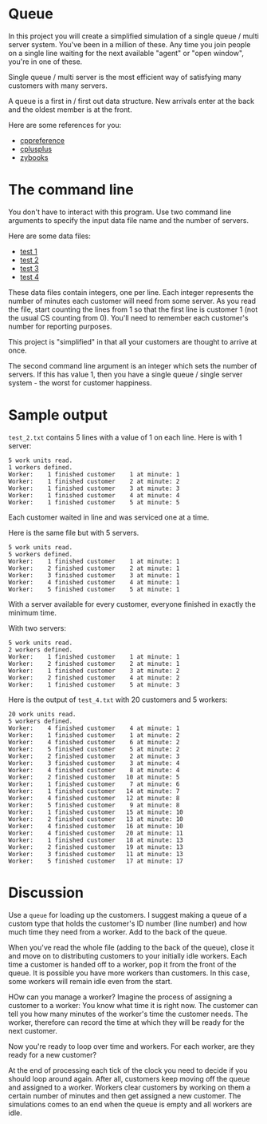 # Queue

In this project you will create a simplified simulation of a single queue / multi server system. You've been in a million of these. Any time you join people on a single line waiting for the next available "agent" or "open window", you're in one of these.

Single queue / multi server is the most efficient way of satisfying many customers with many servers. 

A queue is a first in / first out data structure. New arrivals enter at the back and the oldest member is at the front.

Here are some references for you:

* [cppreference](http://en.cppreference.com/w/cpp/container/queue)
* [cplusplus](http://www.cplusplus.com/reference/queue/queue/)
* [zybooks](https://learn.zybooks.com/zybook/CARTHAGECSC1120KivolowitzSpring2018/chapter/14/section/6)

# The command line

You don't have to interact with this program. Use two command line arguments to specify the input data file name and the number of servers.

Here are some data files:

* [test 1](./queue/test_1.txt)
* [test 2](./queue/test_2.txt)
* [test 3](./queue/test_3.txt)
* [test 4](./queue/test_4.txt)

These data files contain integers, one per line. Each integer represents the number of minutes each customer will need from some server. As you read the file, start counting the lines from 1 so that the first line is customer 1 (not the usual CS counting from 0). You'll need to remember each customer's number for reporting purposes.

This project is "simplified" in that all your customers are thought to arrive at once.

The second command line argument is an integer which sets the number of servers. If this has value 1, then you have a single queue / single server system - the worst for customer happiness.

# Sample output

```test_2.txt``` contains 5 lines with a value of 1 on each line. Here is with 1 server:

```
5 work units read.
1 workers defined.
Worker:    1 finished customer    1 at minute: 1
Worker:    1 finished customer    2 at minute: 2
Worker:    1 finished customer    3 at minute: 3
Worker:    1 finished customer    4 at minute: 4
Worker:    1 finished customer    5 at minute: 5
```

Each customer waited in line and was serviced one at a time.

Here is the same file but with 5 servers.

```
5 work units read.
5 workers defined.
Worker:    1 finished customer    1 at minute: 1
Worker:    2 finished customer    2 at minute: 1
Worker:    3 finished customer    3 at minute: 1
Worker:    4 finished customer    4 at minute: 1
Worker:    5 finished customer    5 at minute: 1
```

With a server available for every customer, everyone finished in exactly the minimum time.

With two servers:

```
5 work units read.
2 workers defined.
Worker:    1 finished customer    1 at minute: 1
Worker:    2 finished customer    2 at minute: 1
Worker:    1 finished customer    3 at minute: 2
Worker:    2 finished customer    4 at minute: 2
Worker:    1 finished customer    5 at minute: 3
```

Here is the output of ```test_4.txt``` with 20 customers and 5 workers:

```
20 work units read.
5 workers defined.
Worker:    4 finished customer    4 at minute: 1
Worker:    1 finished customer    1 at minute: 2
Worker:    4 finished customer    6 at minute: 2
Worker:    5 finished customer    5 at minute: 2
Worker:    2 finished customer    2 at minute: 3
Worker:    3 finished customer    3 at minute: 4
Worker:    4 finished customer    8 at minute: 4
Worker:    2 finished customer   10 at minute: 5
Worker:    1 finished customer    7 at minute: 6
Worker:    1 finished customer   14 at minute: 7
Worker:    4 finished customer   12 at minute: 8
Worker:    5 finished customer    9 at minute: 8
Worker:    1 finished customer   15 at minute: 10
Worker:    2 finished customer   13 at minute: 10
Worker:    4 finished customer   16 at minute: 10
Worker:    4 finished customer   20 at minute: 11
Worker:    1 finished customer   18 at minute: 13
Worker:    2 finished customer   19 at minute: 13
Worker:    3 finished customer   11 at minute: 13
Worker:    5 finished customer   17 at minute: 17
```

# Discussion

Use a ```queue``` for loading up the customers. I suggest making a queue of a custom type that holds the customer's ID number (line number) and how much time they need from a worker. Add to the back of the queue. 

When you've read the whole file (adding to the back of the queue), close it and move on to distributing customers to your initially idle workers. Each time a customer is handed off to a worker, pop it from the front of the queue. It is possible you have more workers than customers. In this case, some workers will remain idle even from the start.

HOw can you manage a worker? Imagine the process of assigning a customer to a worker: You know what time it is right now. The customer can tell you how many minutes of the worker's time the customer needs. The worker, therefore can record the time at which they will be ready for the next customer.

Now you're ready to loop over time and workers. For each worker, are they ready for a new customer?

At the end of processing each tick of the clock you need to decide if you should loop around again. After all, customers keep moving off the queue and assigned to a worker. Workers clear customers by working on them a certain number of minutes and then get assigned a new customer. The simulations comes to an end when the queue is empty and all workers are idle.

